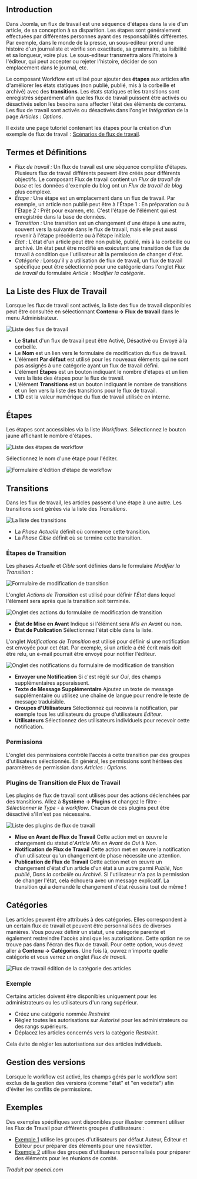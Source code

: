 <!-- Filename: J4.x:Workflow / Display title: Workflow de Publication  -->

## Introduction

Dans Joomla, un flux de travail est une séquence d'étapes dans la vie d'un article, de sa conception à sa disparition. Les étapes sont généralement effectuées par différentes personnes ayant des responsabilités différentes. Par exemple, dans le monde de la presse, un sous-editeur prend une histoire d'un journaliste et vérifie son exactitude, sa grammaire, sa lisibilité et sa longueur, voire plus. Le sous-editeur transmettra alors l'histoire à l'éditeur, qui peut accepter ou rejeter l'histoire, décider de son emplacement dans le journal, etc.

Le composant Workflow est utilisé pour ajouter des **étapes** aux articles afin d'améliorer les états statiques (non publié, publié, mis à la corbeille et archivé) avec des **transitions**. Les états statiques et les transitions sont enregistrés séparément afin que les flux de travail puissent être activés ou désactivés selon les besoins sans affecter l'état des éléments de contenu. Les flux de travail sont activés ou désactivés dans l'onglet *Intégration* de la page *Articles : Options*.

Il existe une page tutoriel contenant les étapes pour la création d'un exemple de flux de travail : [Scénarios de flux de travail](jdocmanual?article=user/workflows/workflow-scenarios).

## Termes et Définitions

- *Flux de travail :* Un flux de travail est une séquence complète d'étapes. Plusieurs flux de travail différents peuvent être créés pour différents objectifs. Le composant Flux de travail contient un *Flux de travail de base* et les données d'exemple du blog ont un *Flux de travail de blog* plus complexe.
- *Étape :* Une étape est un emplacement dans un flux de travail. Par exemple, un article non publié peut être à l'Étape 1 : En préparation ou à l'Étape 2 : Prêt pour examen, etc. C'est l'étape de l'élément qui est enregistrée dans la base de données.
- *Transition :* Une transition est un changement d'une étape à une autre, souvent vers la suivante dans le flux de travail, mais elle peut aussi revenir à l'étape précédente ou à l'étape initiale.
- *État :* L'état d'un article peut être non publié, publié, mis à la corbeille ou archivé. Un état peut être modifié en exécutant une transition de flux de travail à condition que l'utilisateur ait la permission de changer d'état.
- *Catégorie :* Lorsqu'il y a utilisation de flux de travail, un flux de travail spécifique peut être sélectionné pour une catégorie dans l'onglet *Flux de travail* du formulaire *Article : Modifier la catégorie*.

## La Liste des Flux de Travail

Lorsque les flux de travail sont activés, la liste des flux de travail disponibles peut être consultée en sélectionnant **Contenu → Flux de travail** dans le menu Administrateur.

![Liste des flux de travail](../../../en/images/workflows/workflows-list.png)

- Le **Statut** d'un flux de travail peut être Activé, Désactivé ou Envoyé à la corbeille.
- Le **Nom** est un lien vers le formulaire de modification du flux de travail.
- L'élément **Par défaut** est utilisé pour les nouveaux éléments qui ne sont pas assignés à une catégorie ayant un flux de travail défini.
- L'élément **Étapes** est un bouton indiquant le nombre d'étapes et un lien vers la liste des étapes pour le flux de travail.
- L'élément **Transitions** est un bouton indiquant le nombre de transitions et un lien vers la liste des transitions pour le flux de travail.
- L'**ID** est la valeur numérique du flux de travail utilisée en interne.

## Étapes

Les étapes sont accessibles via la liste *Workflows*. Sélectionnez le bouton jaune affichant le nombre d'étapes.

![Liste des étapes de workflow](../../../en/images/workflows/workflow-stages-list.png)

Sélectionnez le nom d'une étape pour l'éditer.

![Formulaire d'édition d'étape de workflow](../../../en/images/workflows/workflow-stage-edit.png)

## Transitions

Dans les flux de travail, les articles passent d'une étape à une autre. Les transitions sont gérées via la liste des *Transitions*.

![La liste des transitions](../../../en/images/workflows/workflow-transitions-list.png)

- La *Phase Actuelle* définit où commence cette transition.
- La *Phase Cible* définit où se termine cette transition.

### Étapes de Transition

Les phases *Actuelle* et *Cible* sont définies dans le formulaire *Modifier la Transition* :

![Formulaire de modification de transition](../../../en/images/workflows/workflow-transition-edit.png)

L'onglet *Actions de Transition* est utilisé pour définir l'*État* dans lequel l'élément sera après que la transition soit terminée.

![Onglet des actions du formulaire de modification de transition](../../../en/images/workflows/workflow-transition-edit-actions-tab.png)

- **État de Mise en Avant** Indique si l'élément sera *Mis en Avant* ou non.
- **État de Publication** Sélectionnez l'état cible dans la liste.

L'onglet *Notifications de Transition* est utilisé pour définir si une notification est envoyée pour cet état. Par exemple, si un article a été écrit mais doit être relu, un e-mail pourrait être envoyé pour notifier l'éditeur.

![Onglet des notifications du formulaire de modification de transition](../../../en/images/workflows/workflow-transition-edit-notifications-tab.png)

- **Envoyer une Notification** Si c'est réglé sur *Oui*, des champs supplémentaires apparaissent.
- **Texte de Message Supplémentaire** Ajoutez un texte de message supplémentaire ou utilisez une chaîne de langue pour rendre le texte de message traduisible.
- **Groupes d'Utilisateurs** Sélectionnez qui recevra la notification, par exemple tous les utilisateurs du groupe d'utilisateurs *Éditeur*.
- **Utilisateurs** Sélectionnez des utilisateurs individuels pour recevoir cette notification.

### Permissions

L'onglet des permissions contrôle l'accès à cette transition par des groupes d'utilisateurs sélectionnés. En général, les permissions sont héritées des paramètres de permission dans *Articles : Options*.

### Plugins de Transition de Flux de Travail

Les plugins de flux de travail sont utilisés pour des actions déclenchées par des transitions. Allez à **Système → Plugins** et changez le filtre *- Sélectionner le Type -* à *workflow*. Chacun de ces plugins peut être désactivé s'il n'est pas nécessaire.

![Liste des plugins de flux de travail](../../../en/images/workflows/workflow-plugins.png)

- **Mise en Avant de Flux de Travail** Cette action met en œuvre le changement du statut d'*Article Mis en Avant* de *Oui* à *Non*.
- **Notification de Flux de Travail** Cette action met en œuvre la notification d'un utilisateur qu'un changement de phase nécessite une attention.
- **Publication de Flux de Travail** Cette action met en œuvre un changement d'état d'un article d'un état à un autre parmi *Publié*, *Non publié*, *Dans la corbeille* ou *Archivé*. Si l'utilisateur n'a pas la permission de changer l'état, cela échouera avec un message explicatif. La transition qui a demandé le changement d'état réussira tout de même !

## Catégories

Les articles peuvent être attribués à des catégories. Elles correspondent à un certain flux de travail et peuvent être personnalisées de diverses manières. Vous pouvez définir un statut, une catégorie parente et également restreindre l'accès ainsi que les autorisations. Cette option ne se trouve pas dans l'écran des flux de travail. Pour cette option, vous devez aller à **Contenu → Catégories**. Une fois là, ouvrez n'importe quelle catégorie et vous verrez un onglet *Flux de travail*.

![Flux de travail édition de la catégorie des articles](../../../en/images/workflows/workflow-categories-blog.png)

### Exemple

Certains articles doivent être disponibles uniquement pour les administrateurs ou les utilisateurs d'un rang supérieur.

- Créez une catégorie nommée *Restreint*
- Réglez toutes les autorisations sur *Autorisé* pour les administrateurs ou des rangs supérieurs.
- Déplacez les articles concernés vers la catégorie *Restreint*.

Cela évite de régler les autorisations sur des articles individuels.

## Gestion des versions

Lorsque le workflow est activé, les champs gérés par le workflow sont exclus de la gestion des versions (comme "état" et "en vedette") afin d'éviter les conflits de permissions.

## Exemples

Des exemples spécifiques sont disponibles pour illustrer comment utiliser les Flux de Travail pour différents groupes d'utilisateurs :

- [Exemple 1](jdocmanual?article=user/workflows/workflow-example-1) utilise les groupes d'utilisateurs par défaut Auteur, Éditeur et Éditeur pour préparer des éléments pour une newsletter.
- [Exemple 2](jdocmanual?article=user/workflows/workflow-example-2) utilise des groupes d'utilisateurs personnalisés pour préparer des éléments pour les réunions de comité.

*Traduit par openai.com*

